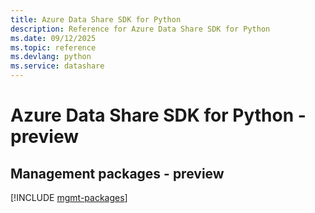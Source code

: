 ```yaml
---
title: Azure Data Share SDK for Python
description: Reference for Azure Data Share SDK for Python
ms.date: 09/12/2025
ms.topic: reference
ms.devlang: python
ms.service: datashare
---
```

# Azure Data Share SDK for Python - preview

## Management packages - preview
[!INCLUDE [mgmt-packages](data-share-mgmt-index.md)]